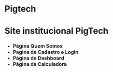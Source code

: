 # Pigtech
<h1>Site institucional PigTech</h1>
<h3>
  <ul>
    <li>Página Quem Somos</li>
    <li>Pagina de Cadastro e Login</li>
    <li>Página de Dashboard</li>
    <li>Página da Calculadora</li>
  </ul>
</h3>
